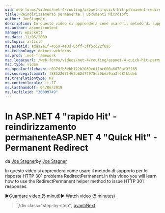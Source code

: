 ```yaml
---
uid: web-forms/videos/net-4/routing/aspnet-4-quick-hit-permanent-redirect
title: Reindirizzamento permanente | Documenti Microsoft
author: JoeStagner
description: In questo video si apprenderà come usare il metodo di supporto per le risposte HTTP 301 problema RedirectPermanent.
ms.author: aspnetcontent
manager: wpickett
ms.date: 11/05/2009
ms.topic: article
ms.assetid: adea2a1f-4650-4e3d-8bff-3ff5cd22f895
ms.technology: dotnet-webforms
ms.prod: .net-framework
msc.legacyurl: /web-forms/videos/net-4/routing/aspnet-4-quick-hit-permanent-redirect
msc.type: video
ms.openlocfilehash: c097dfb3ebb122b2069e011bc000a6870af35165
ms.sourcegitcommit: f8852267f463b62d7f975e56bea9aa3f68fbbdeb
ms.translationtype: MT
ms.contentlocale: it-IT
ms.lasthandoff: 04/06/2018
ms.locfileid: "30899749"
---
```

<a name="aspnet-4-quick-hit---permanent-redirect"></a><span data-ttu-id="0a1b3-103">In ASP.NET 4 "rapido Hit' - reindirizzamento permanente</span><span class="sxs-lookup"><span data-stu-id="0a1b3-103">ASP.NET 4 "Quick Hit" - Permanent Redirect</span></span>
====================
<span data-ttu-id="0a1b3-104">da [Joe Stagner](https://github.com/JoeStagner)</span><span class="sxs-lookup"><span data-stu-id="0a1b3-104">by [Joe Stagner](https://github.com/JoeStagner)</span></span>

<span data-ttu-id="0a1b3-105">In questo video si apprenderà come usare il metodo di supporto per le risposte HTTP 301 problema RedirectPermanent.</span><span class="sxs-lookup"><span data-stu-id="0a1b3-105">In this video you will learn how to use the RedirectPermanent helper method to issue HTTP 301 responses.</span></span> 

[<span data-ttu-id="0a1b3-106">&#9654;Guardare video (5 minuti)</span><span class="sxs-lookup"><span data-stu-id="0a1b3-106">&#9654; Watch video (5 minutes)</span></span>](https://channel9.msdn.com/Blogs/ASP-NET-Site-Videos/aspnet-4-quick-hit-permanent-redirect)

> [!div class="step-by-step"]
> [<span data-ttu-id="0a1b3-107">avanti</span><span class="sxs-lookup"><span data-stu-id="0a1b3-107">Next</span></span>](aspnet-4-quick-hit-imperative-webforms-routing.md)
